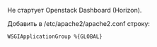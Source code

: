 Не стартует Openstack Dashboard (Horizon).

Добавить в /etc/apache2/apache2.conf строку:

```
WSGIApplicationGroup %{GLOBAL}
```
